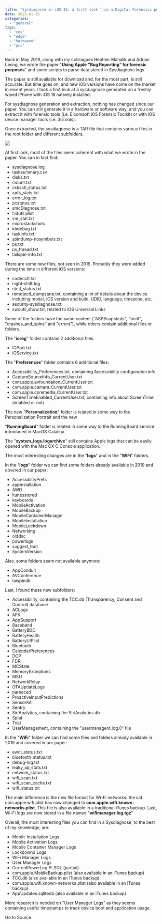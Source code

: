 ```yaml
---
title: "Sysdiagnose in iOS 16: a first look from a Digital Forensics perspective"
date: 2025-01-15
categories: 
  - "general"
tags: 
  - "ces"
  - "edge"
  - "hardware"
  - "pcs"
---
```


Back in May 2019, along with my colleagues Heather Mahalik and Adrian Leong, we wrote the paper "**Using Apple “Bug Reporting” for forensic purposes**" and some scripts to parse data stored in Sysdiagnose logs.

The paper is still available for download and, for the most part, is still accurate. But time goes on, and new iOS versions have come on the market in recent years. I took a first look at a sysdiagnose generated on a freshly wiped iPhone with iOS 16 natively installed.

For sysdiagnose generation and extraction, nothing has changed since our paper. You can still generate it in a hardware or software way, and you can extract it with forensic tools (i.e. Elcomsoft iOS Forensic Toolkit) or with iOS device manager tools (i.e. 3uTools).

Once extracted, the sysdiagnose is a TAR file that contains various files in the root folder and different subfolders.

![](https://blogger.googleusercontent.com/img/a/AVvXsEiN4dKDma_nUYUXt_AvSOEN8DgYZDRZ_AtnLBwUVeszle_l4s6qDFdh-GQXOjHXbzsB_XTMhRwXsFOOVYdfvLwtlN5JQXrzt7NiXMS_mNUNlzZ8IJ5xAjiDG2SUbuFTmpu8aqIzs4IoCaYEkzGzvWDkmCsp9LsByNBnowG82idB1sfAtlfei4gVM6rA=s16000)

  

At first look, most of the files seem coherent with what we wrote in the paper. You can in fact find:

- sysdiagnose.log
- tasksummary.csv
- disks.txt
- mount.txt
- ckksctl\_status.txt
- apfs\_stats.txt
- error\_log.txt
- pcstatus.txt
- smcDiagnose.txt
- hidutil.plist
- vm\_stat.txt
- microstackshots
- kbdebug.txt
- taskinfo.txt
- spindump-nosymbols.txt
- ps.txt
- ps\_thread.txt
- tailspin-info.txt

There are some new files, not seen in 2019. Probably they were added during the time in different iOS versions:

- codecctl.txt
- night-shift.log
- otctl\_status.txt
- remotectl\_dumpstate.txt, containing a lot of details about the device including model, iOS version and build, UDID, language, timezone, etc.
- security-sysdiagnose.txt
- swcutil\_show.txt, related to iOS Universal Links

Some of the folders have the same content ("ASPSnapshots", "brctl", "crashes\_and\_spins" and "errors"), while others contain additional files or folders.

  

The "**ioreg**" folder contains 2 additional files:

- IOPort.txt
- IOService.txt

The "**Preferences**" folder contains 6 additional files:

- Accessibility\_Preferences.txt, containing Accessibility configuration info
- CaptureSourceInfo\_CurrentUser.txt
- com.apple.avfoundation\_CurrentUser.txt
- com.apple.camera\_CurrentUser.txt
- com.apple.coremedia\_CurrentUser.txt
- ScreenTimeEnabled\_CurrentUser.txt, containing info about ScreenTime (enabled or not)

The new "**Personalization**" folder is related in some way to the Personalization Portrait and the new 

"**RunningBoard**" folder is related in some way to the RunningBoard service introduced in MacOS Catalina.

  

The "**system\_logs.logarchive**" still contains Apple logs that can be easily opened with the Mac OX C Console application.

  

The most interesting changes are in the "**logs**" and in the "**WiFi**" folders.

  

In the "**logs**" folder we can find some folders already available in 2019 and covered in our paper:

- AccessiblityPrefs
- appinstallation
- AWD
- itunesstored
- keyboards
- MobileActivation
- MobileBackup
- MobileContainerManager
- MobileInstallation
- MobileLockdown
- Networking
- olddsc
- powerlogs
- suggest\_tool
- SystemVersion

Also, some folders seem not available anymore:

- AppConduit
- AVConference
- taispindb

Last, I found these new subfolders:

- Accessibility, containing the TCC.db (Transparency, Consent and Control) database
- ACLogs
- AFK
- AppSupport
- Baseband
- BatteryBDC
- BatteryHealth
- BatteryUIPlist
- Bluetooth
- CalendarPreferences
- DCP
- FDR
- MCState
- MemoryExceptions
- MSU
- NetworkRelay
- OTAUpdateLogs
- parseced
- ProactiveInputPredictions
- SensorKit
- Sentry
- SiriAnalytics, containing the SiriAnalytics.db
- Splat
- Trial
- UserManagement, containing the "usermanagerd.log.0" file

In the "**WiFi**" folder we can find some files and folders already available in 2019 and covered in our paper:

- awdl\_status.txt
- bluetooth\_status.txt
- debug-log.txt
- leaky\_ap\_stats.txt
- network\_status.txt
- wifi\_scan.txt
- wifi\_scan\_cache.txt
- wifi\_status.txt

The main difference is the new file format for Wi-Fi networks: the old com.apple.wifi.plist has now changed to **com.apple.wifi.known-networks.plist**. This file is also available in a traditional iTunes backup. Last, Wi-Fi logs are now stored in a file named "**wifimanager.log.tgz**"

  

Overall, the most interesting files you can find in a Sysdiagnose, to the best of my knowledge, are:

- Mobile Installation Logs
- Mobile Activation Logs
- Mobile Container Manager Logs
- Lockdownd Logs
- WiFi Manager Logs
- User Manager Logs
- CurrentPowerLog.PLSQL (partial)
- com.apple.MobileBackup.plist (also available in an iTunes backup)
- TCC.db (also available in an iTunes backup)
- com.apple.wifi.known-networks.plist (also available in an iTunes backup)
- AppUpdates.sqlitedb (also available in an iTunes backup)

More research is needed on "User Manager Logs" as they seems containing useful timestamps to track device boot and application usage.

  

  

Go to Source
